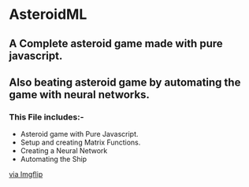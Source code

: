 # AsteroidML

 ## A Complete asteroid game made with pure javascript.

 ## Also beating asteroid game by automating the game with neural networks.

 ### This File includes:-
 
 - Asteroid game with Pure Javascript.
 - Setup and creating Matrix Functions.
 - Creating a Neural Network
 - Automating the Ship 

<a href="https://imgflip.com/gif/4d5qnw">via Imgflip</a></p></div>
